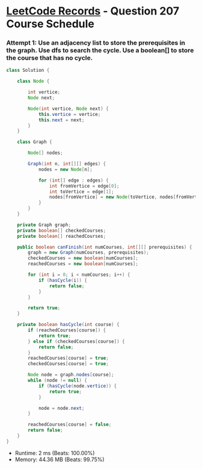 # [LeetCode Records](../../README.md) - Question 207 Course Schedule

### Attempt 1: Use an adjacency list to store the prerequisites in the graph. Use dfs to search the cycle. Use a boolean[] to store the course that has no cycle.
```java
class Solution {

    class Node {

        int vertice;
        Node next;

        Node(int vertice, Node next) {
            this.vertice = vertice;
            this.next = next;
        }
    }

    class Graph {

        Node[] nodes;

        Graph(int n, int[][] edges) {
            nodes = new Node[n];

            for (int[] edge : edges) {
                int fromVertice = edge[0];
                int toVertice = edge[1];
                nodes[fromVertice] = new Node(toVertice, nodes[fromVertice]);
            }
        }
    }

    private Graph graph;
    private boolean[] checkedCourses;
    private boolean[] reachedCourses;

    public boolean canFinish(int numCourses, int[][] prerequisites) {
        graph = new Graph(numCourses, prerequisites);
        checkedCourses = new boolean[numCourses];
        reachedCourses = new boolean[numCourses];

        for (int i = 0; i < numCourses; i++) {
            if (hasCycle(i)) {
                return false;
            }
        }

        return true;
    }

    private boolean hasCycle(int course) {
        if (reachedCourses[course]) {
            return true;
        } else if (checkedCourses[course]) {
            return false;
        }
        reachedCourses[course] = true;
        checkedCourses[course] = true;

        Node node = graph.nodes[course];
        while (node != null) {
            if (hasCycle(node.vertice)) {
                return true;
            }

            node = node.next;
        }

        reachedCourses[course] = false;
        return false;
    }
}
```
- Runtime: 2 ms (Beats: 100.00%)
- Memory: 44.36 MB (Beats: 99.75%)

<br>
